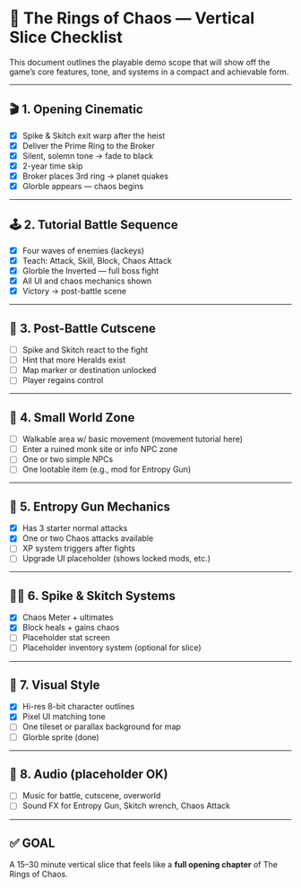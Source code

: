 
# 🥧 The Rings of Chaos — Vertical Slice Checklist

This document outlines the playable demo scope that will show off the game’s core features, tone, and systems in a compact and achievable form.

---

## 🎬 1. Opening Cinematic
- [x] Spike & Skitch exit warp after the heist
- [x] Deliver the Prime Ring to the Broker
- [x] Silent, solemn tone → fade to black
- [x] 2-year time skip
- [x] Broker places 3rd ring → planet quakes
- [x] Glorble appears — chaos begins

---

## 🕹️ 2. Tutorial Battle Sequence
- [x] Four waves of enemies (lackeys)
- [x] Teach: Attack, Skill, Block, Chaos Attack
- [x] Glorble the Inverted — full boss fight
- [x] All UI and chaos mechanics shown
- [x] Victory → post-battle scene

---

## 📜 3. Post-Battle Cutscene
- [ ] Spike and Skitch react to the fight
- [ ] Hint that more Heralds exist
- [ ] Map marker or destination unlocked
- [ ] Player regains control

---

## 🧭 4. Small World Zone
- [ ] Walkable area w/ basic movement (movement tutorial here)
- [ ] Enter a ruined monk site or info NPC zone
- [ ] One or two simple NPCs
- [ ] One lootable item (e.g., mod for Entropy Gun)

---

## 🔫 5. Entropy Gun Mechanics
- [x] Has 3 starter normal attacks
- [x] One or two Chaos attacks available
- [ ] XP system triggers after fights
- [ ] Upgrade UI placeholder (shows locked mods, etc.)

---

## 🧍‍♂️ 6. Spike & Skitch Systems
- [x] Chaos Meter + ultimates
- [x] Block heals + gains chaos
- [ ] Placeholder stat screen
- [ ] Placeholder inventory system (optional for slice)

---

## 🎨 7. Visual Style
- [x] Hi-res 8-bit character outlines
- [x] Pixel UI matching tone
- [ ] One tileset or parallax background for map
- [ ] Glorble sprite (done)

---

## 🎵 8. Audio (placeholder OK)
- [ ] Music for battle, cutscene, overworld
- [ ] Sound FX for Entropy Gun, Skitch wrench, Chaos Attack

---

## ✅ GOAL
A 15–30 minute vertical slice that feels like a **full opening chapter** of The Rings of Chaos.
